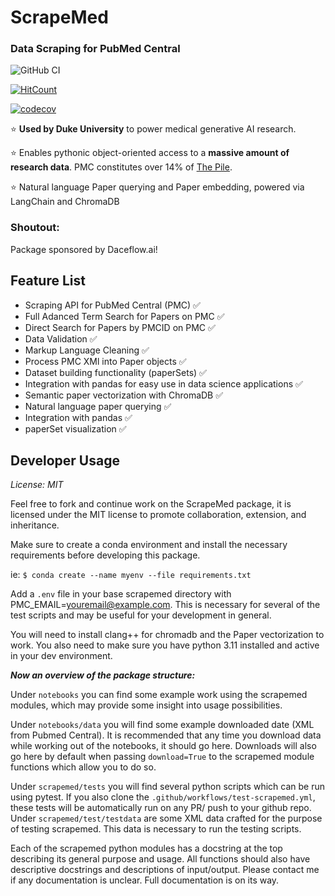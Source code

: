 # ScrapeMed
### Data Scraping for PubMed Central

![GitHub CI](https://github.com/mediboard/scrapemed/actions/workflows/test-scrapemed.yml/badge.svg)

[![HitCount](https://img.shields.io/endpoint?url=https%3A%2F%2Fhits.dwyl.com%2Fmediboard%2Fscrapemed.json%3Fcolor%3Dpink)](http://hits.dwyl.com/mediboard/scrapemed)

[![codecov](https://codecov.io/gh/danielfrees/scrapemed/branch/main/graph/badge.svg?token=VZ5UO1YB93)](https://codecov.io/gh/danielfrees/scrapemed)

⭐ **Used by Duke University** to power medical generative AI research.

⭐ Enables pythonic object-oriented access to a **massive amount of research data**. PMC constitutes over 14% of [The Pile](https://www.arxiv-vanity.com/papers/2101.00027/).

⭐ Natural language Paper querying and Paper embedding, powered via LangChain and ChromaDB

### Shoutout: 

Package sponsored by Daceflow.ai!

## Feature List

- Scraping API for PubMed Central (PMC) ✅
- Full Adanced Term Search for Papers on PMC ✅
- Direct Search for Papers by PMCID on PMC ✅
- Data Validation ✅
- Markup Language Cleaning ✅
- Process PMC XMl into Paper objects ✅
- Dataset building functionality (paperSets) ✅
- Integration with pandas for easy use in data science applications ✅
- Semantic paper vectorization with ChromaDB ✅
- Natural language paper querying ✅
- Integration with pandas ✅
- paperSet visualization ✅


## Developer Usage

*License: MIT*

Feel free to fork and continue work on the ScrapeMed package, it is licensed under the MIT license to promote collaboration, extension, and inheritance. 

Make sure to create a conda environment and install the necessary requirements before developing this package. 

ie: `$ conda create --name myenv --file requirements.txt`

Add a `.env` file in your base scrapemed directory with PMC_EMAIL=youremail@example.com. This is necessary for several of the test scripts and may be useful for your development in general. 

You will need to install clang++ for chromadb and the Paper vectorization to work. You also need to make sure you have python 3.11 installed and active in your dev environment.

***Now an overview of the package structure:***

Under `notebooks` you can find some example work using the scrapemed modules, which may provide some insight into usage possibilities. 

Under `notebooks/data` you will find some example downloaded date (XML from Pubmed Central). It is recommended that any time you download data while working out of the notebooks, it should go here. Downloads will also go here by default when passing `download=True` to the scrapemed module functions which allow you to do so.

Under `scrapemed/tests` you will find several python scripts which can be run using pytest. If you also clone the `.github/workflows/test-scrapemed.yml`, these tests will be automatically run on any PR/ push to your github repo. Under `scrapemed/test/testdata` are some XML data crafted for the purpose of testing scrapemed. This data is necessary to run the testing scripts.

Each of the scrapemed python modules has a docstring at the top describing its general purpose and usage. All functions should also have descriptive docstrings and descriptions of input/output. Please contact me if any documentation is unclear. Full documentation is on its way.

